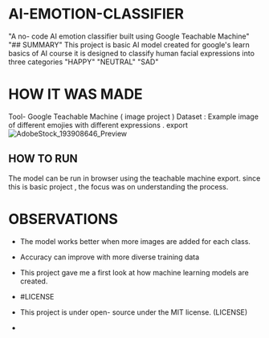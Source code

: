 # AI-EMOTION-CLASSIFIER
"A no- code AI  emotion classifier built using Google Teachable Machine"
"## SUMMARY" 
This project is basic AI model created for google's learn basics of AI course
it is designed to classify human facial expressions into three categories
"HAPPY" 
"NEUTRAL" 
"SAD"
# HOW IT WAS MADE
Tool- Google Teachable Machine ( image project )
Dataset : Example image of different emojies with different expressions .
export ![AdobeStock_193908646_Preview](https://github.com/user-attachments/assets/73117b7a-3326-4ad6-bd70-838fc1c22d11)
##  HOW TO RUN
The model can be run in browser using the teachable machine export. since this is basic project , the focus was on understanding the process.

# OBSERVATIONS 
- The model works better when more images are added for each class.
- Accuracy can improve with more diverse training data
- This project gave me a first look at how machine learning models are created.

- #LICENSE
- This project is under open- source under the MIT license. (LICENSE)
- 
